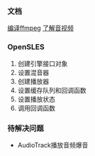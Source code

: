 ### 文档
[编译ffmpeg](https://juejin.cn/post/7101453781107703815#comment)
[了解音视频](https://blog.csdn.net/leixiaohua1020/article/details/15811977)

### OpenSLES
1. 创建引擎接口对象
2. 设置混音器
3. 创建播放器
4. 设置缓存队列和回调函数
5. 设置播放状态
6. 调用回调函数

### 待解决问题
* AudioTrack播放音频爆音
